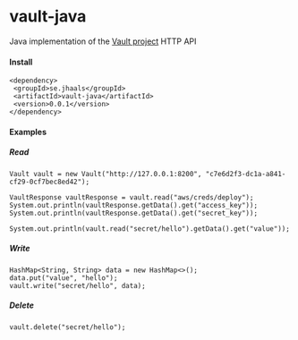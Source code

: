 # vault-java
Java implementation of the [Vault project](https://vaultproject.io/) HTTP API

#### Install
	<dependency>
	 <groupId>se.jhaals</groupId>
	 <artifactId>vault-java</artifactId>
	 <version>0.0.1</version>
	</dependency>

#### Examples

##### Read

    Vault vault = new Vault("http://127.0.0.1:8200", "c7e6d2f3-dc1a-a841-cf29-0cf7bec8ed42");

    VaultResponse vaultResponse = vault.read("aws/creds/deploy");
    System.out.println(vaultResponse.getData().get("access_key"));
    System.out.println(vaultResponse.getData().get("secret_key"));

    System.out.println(vault.read("secret/hello").getData().get("value"));

##### Write

	HashMap<String, String> data = new HashMap<>();
	data.put("value", "hello");
	vault.write("secret/hello", data);

##### Delete

	vault.delete("secret/hello");


